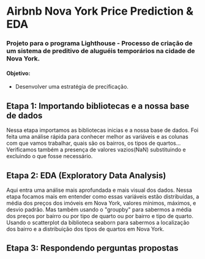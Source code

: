 # Airbnb Nova York Price Prediction & EDA
### Projeto para o programa Lighthouse - Processo de criação de um sistema de preditivo de aluguéis temporários na cidade de Nova York.

#### Objetivo:
- Desenvolver uma estratégia de precificação.

## Etapa 1: Importando bibliotecas e a nossa base de dados
Nessa etapa importamos as bibliotecas inicias e a nossa base de dados. Foi feita uma análise rápida para conhecer melhor as variáveis e as colunas com que vamos trabalhar, quais são os bairros, os tipos de quartos... Verificamos também a presença de valores vazios(NaN) substituindo e excluindo o que fosse necessário.

## Etapa 2: EDA (Exploratory Data Analysis)
Aqui entra uma análise mais aprofundada e mais visual dos dados. Nessa etapa focamos mais em entender como essas variáveis estão distribuídas, a média dos preços dos imóveis em Nova York, valores mínimos, máximos, e desvio padrão. Mas também usando o "groupby" para sabermos a média dos preços por bairro ou por tipo de quarto ou por bairro e tipo de quarto. Usando o scatterplot da biblioteca seaborn para sabermos a localização dos bairro e a distribuição dos tipos de quartos em Nova York.

## Etapa 3: Respondendo perguntas propostas

